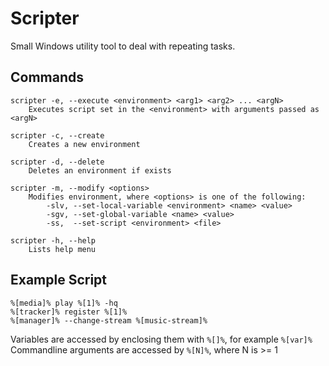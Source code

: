 # Scripter
Small Windows utility tool to deal with repeating tasks.
## Commands
```
scripter -e, --execute <environment> <arg1> <arg2> ... <argN>
    Executes script set in the <environment> with arguments passed as <argN>

scripter -c, --create
    Creates a new environment

scripter -d, --delete
    Deletes an environment if exists

scripter -m, --modify <options>
    Modifies environment, where <options> is one of the following:
        -slv, --set-local-variable <environment> <name> <value>
        -sgv, --set-global-variable <name> <value>
        -ss,  --set-script <environment> <file>

scripter -h, --help
    Lists help menu
```

## Example Script
```
%[media]% play %[1]% -hq
%[tracker]% register %[1]%
%[manager]% --change-stream %[music-stream]%
```

Variables are accessed by enclosing them with `%[]%`, for example `%[var]%`
Commandline arguments are accessed by `%[N]%`, where N is >= 1
